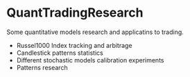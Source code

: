# QuantTradingResearch
Some quantitative models research and applicatins to trading.

- Russel1000 Index tracking and arbitrage
- Candlestick patterns statistics
- Different stochastic models calibration experiments
- Patterns research

